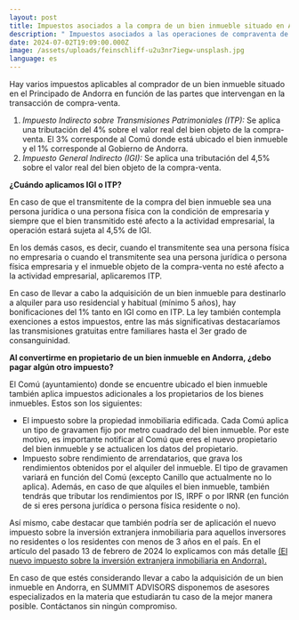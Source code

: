 ```yaml
---
layout: post
title: Impuestos asociados a la compra de un bien inmueble situado en Andorra
description: " Impuestos asociados a las operaciones de compraventa de inmuebles."
date: 2024-07-02T19:09:00.000Z
image: /assets/uploads/feinschliff-u2u3nr7iegw-unsplash.jpg
language: es
---
```

Hay varios impuestos aplicables al comprador de un bien inmueble situado en el Principado de Andorra en función de las partes que intervengan en la transacción de compra-venta.

1. *Impuesto Indirecto sobre Transmisiones Patrimoniales (ITP):* Se aplica una tributación del 4% sobre el valor real del bien objeto de la compra-venta. El 3% corresponde al Comú donde está ubicado el bien inmueble y el 1% corresponde al Gobierno de Andorra.
2. *Impuesto General Indirecto (IGI):* Se aplica una tributación del 4,5% sobre el valor real del bien objeto de la compra-venta.

**¿Cuándo aplicamos IGI o ITP?**

En caso de que el transmitente de la compra del bien inmueble sea una persona jurídica o una persona física con la condición de empresaria y siempre que el bien transmitido esté afecto a la actividad empresarial, la operación estará sujeta al 4,5% de IGI.

En los demás casos, es decir, cuando el transmitente sea una persona física no empresaria o cuando el transmitente sea una persona jurídica o persona física empresaria y el inmueble objeto de la compra-venta no esté afecto a la actividad empresarial, aplicaremos ITP.

En caso de llevar a cabo la adquisición de un bien inmueble para destinarlo a alquiler para uso residencial y habitual (mínimo 5 años), hay bonificaciones del 1% tanto en IGI como en ITP. La ley también contempla exenciones a estos impuestos, entre las más significativas destacaríamos las transmisiones gratuitas entre familiares hasta el 3er grado de consanguinidad.

**Al convertirme en propietario de un bien inmueble en Andorra, ¿debo pagar algún otro impuesto?**

El Comú (ayuntamiento) donde se encuentre ubicado el bien inmueble también aplica impuestos adicionales a los propietarios de los bienes inmuebles. Estos son los siguientes: 

* El impuesto sobre la propiedad inmobiliaria edificada. Cada Comú aplica un tipo de gravamen fijo por metro cuadrado del bien inmueble. Por este motivo, es importante notificar al Comú que eres el nuevo propietario del bien inmueble y se actualicen los datos del propietario. 
* Impuesto sobre rendimiento de arrendatarios, que grava los rendimientos obtenidos por el alquiler del inmueble. El tipo de gravamen variará en función del Comú (excepto Canillo que actualmente no lo aplica). Además, en caso de que alquiles el bien inmueble, también tendrás que tributar los rendimientos por IS, IRPF o por IRNR (en función de si eres persona jurídica o persona física residente o no).

Así mismo, cabe destacar que también podría ser de aplicación el nuevo impuesto sobre la inversión extranjera inmobiliaria para aquellos inversores no residentes o los residentes con menos de 3 años en el país. En el artículo del pasado 13 de febrero de 2024 lo explicamos con más detalle [(El nuevo impuesto sobre la inversión extranjera inmobiliaria en Andorra).](https://summitadvisors.ad/es/blog/2024-02-13-el-nuevo-impuesto-sobre-la-inversi%C3%B3n-immobili%C3%A0ria-estrangera-en-andorra)

En caso de que estés considerando llevar a cabo la adquisición de un bien inmueble en Andorra, en SUMMIT ADVISORS disponemos de asesores especializados en la materia que estudiarán tu caso de la mejor manera posible. Contáctanos sin ningún compromiso.
